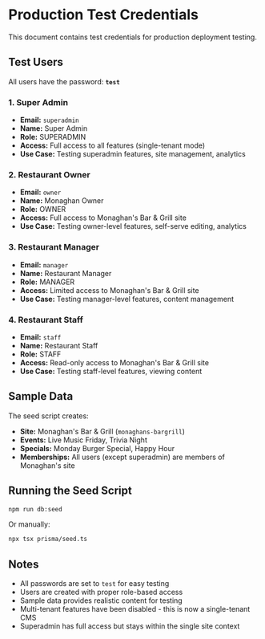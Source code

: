 # Production Test Credentials

This document contains test credentials for production deployment testing.

## Test Users

All users have the password: **`test`**

### 1. Super Admin
- **Email:** `superadmin`
- **Name:** Super Admin
- **Role:** SUPERADMIN
- **Access:** Full access to all features (single-tenant mode)
- **Use Case:** Testing superadmin features, site management, analytics

### 2. Restaurant Owner
- **Email:** `owner`
- **Name:** Monaghan Owner
- **Role:** OWNER
- **Access:** Full access to Monaghan's Bar & Grill site
- **Use Case:** Testing owner-level features, self-serve editing, analytics

### 3. Restaurant Manager
- **Email:** `manager`
- **Name:** Restaurant Manager
- **Role:** MANAGER
- **Access:** Limited access to Monaghan's Bar & Grill site
- **Use Case:** Testing manager-level features, content management

### 4. Restaurant Staff
- **Email:** `staff`
- **Name:** Restaurant Staff
- **Role:** STAFF
- **Access:** Read-only access to Monaghan's Bar & Grill site
- **Use Case:** Testing staff-level features, viewing content

## Sample Data

The seed script creates:

- **Site:** Monaghan's Bar & Grill (`monaghans-bargrill`)
- **Events:** Live Music Friday, Trivia Night
- **Specials:** Monday Burger Special, Happy Hour
- **Memberships:** All users (except superadmin) are members of Monaghan's site

## Running the Seed Script

```bash
npm run db:seed
```

Or manually:
```bash
npx tsx prisma/seed.ts
```

## Notes

- All passwords are set to `test` for easy testing
- Users are created with proper role-based access
- Sample data provides realistic content for testing
- Multi-tenant features have been disabled - this is now a single-tenant CMS
- Superadmin has full access but stays within the single site context
